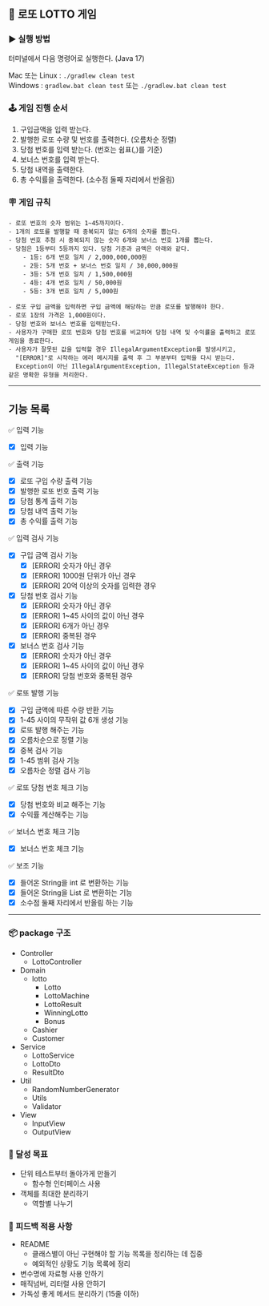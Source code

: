 ## 🎱 로또 LOTTO 게임

### ▶️ 실행 방법

터미널에서 다음 명령어로 실행한다. (Java 17)

Mac 또는 Linux : `./gradlew clean test`  
Windows : `gradlew.bat clean test` 또는 `./gradlew.bat clean test`

### 🕹 게임 진행 순서

1. 구입금액을 입력 받는다.
2. 발행한 로또 수량 및 번호를 출력한다. (오름차순 정렬)
3. 당첨 번호를 입력 받는다. (번호는 쉼표(,)를 기준)
4. 보너스 번호를 입력 받는다.
5. 당첨 내역을 출력한다.
6. 총 수익률을 출력한다. (소수점 둘째 자리에서 반올림)

### 🪧 게임 규칙

```
- 로또 번호의 숫자 범위는 1~45까지이다.
- 1개의 로또를 발행할 때 중복되지 않는 6개의 숫자를 뽑는다.
- 당첨 번호 추첨 시 중복되지 않는 숫자 6개와 보너스 번호 1개를 뽑는다.
- 당첨은 1등부터 5등까지 있다. 당첨 기준과 금액은 아래와 같다.
    - 1등: 6개 번호 일치 / 2,000,000,000원
    - 2등: 5개 번호 + 보너스 번호 일치 / 30,000,000원
    - 3등: 5개 번호 일치 / 1,500,000원
    - 4등: 4개 번호 일치 / 50,000원
    - 5등: 3개 번호 일치 / 5,000원
    
- 로또 구입 금액을 입력하면 구입 금액에 해당하는 만큼 로또를 발행해야 한다.
- 로또 1장의 가격은 1,000원이다.
- 당첨 번호와 보너스 번호를 입력받는다.
- 사용자가 구매한 로또 번호와 당첨 번호를 비교하여 당첨 내역 및 수익률을 출력하고 로또 게임을 종료한다.
- 사용자가 잘못된 값을 입력할 경우 IllegalArgumentException를 발생시키고, 
  "[ERROR]"로 시작하는 에러 메시지를 출력 후 그 부분부터 입력을 다시 받는다.
  Exception이 아닌 IllegalArgumentException, IllegalStateException 등과 같은 명확한 유형을 처리한다.
```

---

## 기능 목록

✅ 입력 기능

- [x] 입력 기능

✅ 출력 기능

- [x] 로또 구입 수량 출력 기능
- [x] 발행한 로또 번호 출력 기능
- [x] 당첨 통계 출력 기능
- [x] 당첨 내역 출력 기능
- [x] 총 수익률 출력 기능

✅ 입력 검사 기능

- [x] 구입 금액 검사 기능
    - [x] [ERROR] 숫자가 아닌 경우
    - [x] [ERROR] 1000원 단위가 아닌 경우
    - [x] [ERROR] 20억 이상의 숫자를 입력한 경우
- [x] 당첨 번호 검사 기능
    - [x] [ERROR] 숫자가 아닌 경우
    - [x] [ERROR] 1~45 사이의 값이 아닌 경우
    - [x] [ERROR] 6개가 아닌 경우
    - [x] [ERROR] 중복된 경우
- [x] 보너스 번호 검사 기능
    - [x] [ERROR] 숫자가 아닌 경우
    - [x] [ERROR] 1~45 사이의 값이 아닌 경우
    - [x] [ERROR] 당첨 번호와 중복된 경우

✅ 로또 발행 기능

- [x] 구입 금액에 따른 수량 반환 기능
- [x] 1-45 사이의 무작위 값 6개 생성 기능
- [x] 로또 발행 해주는 기능
- [x] 오름차순으로 정렬 기능
- [x] 중복 검사 기능
- [x] 1-45 범위 검사 기능
- [x] 오름차순 정렬 검사 기능

✅ 로또 당첨 번호 체크 기능

- [x] 당첨 번호와 비교 해주는 기능
- [x] 수익률 계산해주는 기능

✅ 보너스 번호 체크 기능

- [x] 보너스 번호 체크 기능

✅ 보조 기능

- [x] 들어온 String을 int 로 변환하는 기능
- [x] 들어온 String을 List 로 변환하는 기능
- [x] 소수점 둘째 자리에서 반올림 하는 기능

---

### 📦 package 구조

- Controller
    - LottoController
- Domain
    - lotto
        - Lotto
        - LottoMachine
        - LottoResult
        - WinningLotto
        - Bonus
    - Cashier
    - Customer
- Service
    - LottoService
    - LottoDto
    - ResultDto
- Util
    - RandomNumberGenerator
    - Utils
    - Validator
- View
    - InputView
    - OutputView

### 🚀 달성 목표

- 단위 테스트부터 돌아가게 만들기
    - 함수형 인터페이스 사용
- 객체를 최대한 분리하기
    - 역할별 나누기

### 📜 피드백 적용 사항

- README
    - 클래스별이 아닌 구현해야 할 기능 목록을 정리하는 데 집중
    - 예외적인 상황도 기능 목록에 정리
- 변수명에 자료형 사용 안하기
- 매직넘버, 리터럴 사용 안하기
- 가독성 좋게 메서드 분리하기 (15줄 이하)